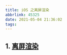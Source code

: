```yaml
---
title: iOS 之离屏渲染
abbrlink: 45325
date: 2021-05-04 21:36:02
tags:
---
```


## 1. [离屏渲染](https://zhuanlan.zhihu.com/p/72653360)
